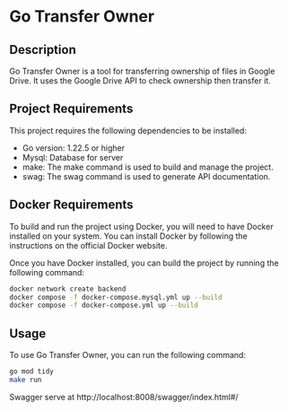 # Go Transfer Owner

## Description

Go Transfer Owner is a tool for transferring ownership of files in Google Drive. It uses the Google Drive API to check ownership then transfer it.


## Project Requirements

This project requires the following dependencies to be installed:

* Go version: 1.22.5 or higher
* Mysql: Database for server
* make: The make command is used to build and manage the project.
* swag: The swag command is used to generate API documentation.


## Docker Requirements

To build and run the project using Docker, you will need to have Docker installed on your system. You can install Docker by following the instructions on the official Docker website.

Once you have Docker installed, you can build the project by running the following command:

```bash
docker network create backend
docker compose -f docker-compose.mysql.yml up --build
docker compose -f docker-compose.yml up --build
```

## Usage
To use Go Transfer Owner, you can run the following command:

```bash
go mod tidy
make run
```

Swagger serve at http://localhost:8008/swagger/index.html#/